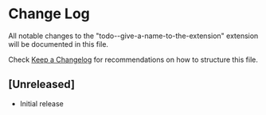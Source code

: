 # Change Log

All notable changes to the "todo--give-a-name-to-the-extension" extension will be documented in this file.

Check [Keep a Changelog](http://keepachangelog.com/) for recommendations on how to structure this file.

## [Unreleased]

- Initial release